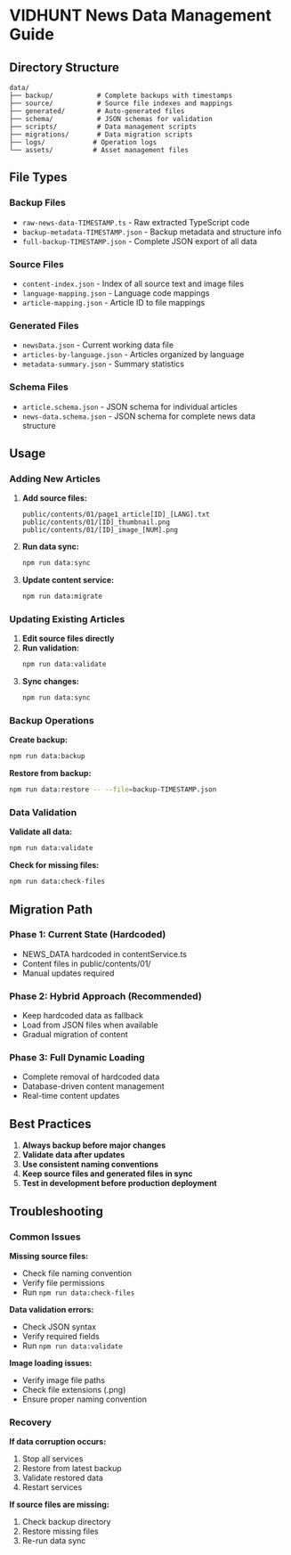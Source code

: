 # VIDHUNT News Data Management Guide

## Directory Structure

```
data/
├── backup/           # Complete backups with timestamps
├── source/           # Source file indexes and mappings  
├── generated/        # Auto-generated files
├── schema/           # JSON schemas for validation
├── scripts/          # Data management scripts
├── migrations/       # Data migration scripts
├── logs/            # Operation logs
└── assets/          # Asset management files
```

## File Types

### Backup Files
- `raw-news-data-TIMESTAMP.ts` - Raw extracted TypeScript code
- `backup-metadata-TIMESTAMP.json` - Backup metadata and structure info
- `full-backup-TIMESTAMP.json` - Complete JSON export of all data

### Source Files  
- `content-index.json` - Index of all source text and image files
- `language-mapping.json` - Language code mappings
- `article-mapping.json` - Article ID to file mappings

### Generated Files
- `newsData.json` - Current working data file
- `articles-by-language.json` - Articles organized by language
- `metadata-summary.json` - Summary statistics

### Schema Files
- `article.schema.json` - JSON schema for individual articles
- `news-data.schema.json` - JSON schema for complete news data structure

## Usage

### Adding New Articles

1. **Add source files:**
   ```
   public/contents/01/page1_article[ID]_[LANG].txt
   public/contents/01/[ID]_thumbnail.png
   public/contents/01/[ID]_image_[NUM].png
   ```

2. **Run data sync:**
   ```bash
   npm run data:sync
   ```

3. **Update content service:**
   ```bash
   npm run data:migrate
   ```

### Updating Existing Articles

1. **Edit source files directly**
2. **Run validation:**
   ```bash
   npm run data:validate
   ```
3. **Sync changes:**
   ```bash
   npm run data:sync
   ```

### Backup Operations

**Create backup:**
```bash
npm run data:backup
```

**Restore from backup:**
```bash
npm run data:restore -- --file=backup-TIMESTAMP.json
```

### Data Validation

**Validate all data:**
```bash
npm run data:validate
```

**Check for missing files:**
```bash
npm run data:check-files
```

## Migration Path

### Phase 1: Current State (Hardcoded)
- NEWS_DATA hardcoded in contentService.ts
- Content files in public/contents/01/
- Manual updates required

### Phase 2: Hybrid Approach (Recommended)
- Keep hardcoded data as fallback
- Load from JSON files when available
- Gradual migration of content

### Phase 3: Full Dynamic Loading
- Complete removal of hardcoded data
- Database-driven content management
- Real-time content updates

## Best Practices

1. **Always backup before major changes**
2. **Validate data after updates**
3. **Use consistent naming conventions**
4. **Keep source files and generated files in sync**
5. **Test in development before production deployment**

## Troubleshooting

### Common Issues

**Missing source files:**
- Check file naming convention
- Verify file permissions
- Run `npm run data:check-files`

**Data validation errors:**
- Check JSON syntax
- Verify required fields
- Run `npm run data:validate`

**Image loading issues:**
- Verify image file paths
- Check file extensions (.png)
- Ensure proper naming convention

### Recovery

**If data corruption occurs:**
1. Stop all services
2. Restore from latest backup
3. Validate restored data
4. Restart services

**If source files are missing:**
1. Check backup directory
2. Restore missing files
3. Re-run data sync
